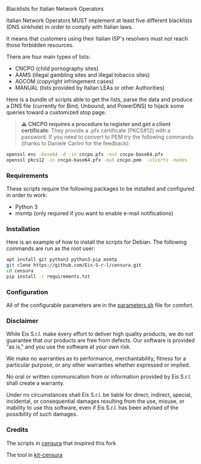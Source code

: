 Blacklists for Italian Network Operators

Italian Network Operators MUST implement at least five different
blacklists (DNS sinkhole) in order to comply with Italian laws.

It means that customers using their Italian ISP's resolvers must not reach those
forbidden resources.

There are four main types of lists:

- CNCPO (child pornography sites)
- AAMS (illegal gambling sites and illegal tobacco sites)
- AGCOM (copyright infringement cases)
- MANUAL (lists provided by Italian LEAs or other Authorities)

Here is a bundle of scripts able to get the lists, parse the data and produce a
DNS file (currently for Bind, Unbound, and PowerDNS) to hijack some queries toward a customized stop
page.

> :warning: **CNCPO requires a procedure to register and get a client certificate**: They provide a .pfx certificate (PKCS#12) with a password. If you need to convert to PEM try the following commands (thanks to Daniele Carlini for the feedback):
```bash
openssl enc -base64 -d -in cncpo.pfx -out cncpo-base64.pfx
openssl pkcs12 -in cncpo-base64.pfx -out cncpo.pem  -clcerts -nodes
```

### Requirements

These scripts require the following packages to be installed and configured in order to work:

- Python 3
- msmtp (only required if you want to enable e-mail notifications)

### Installation

Here is an example of how to install the scripts for Debian. 
The following commands are run as the root user:
```bash
apt install git python3 python3-pip msmtp
git clone https://github.com/Eis-S-r-l/censura.git
cd censura
pip install -r requirements.txt
```

### Configuration

All of the configurable parameters are in the [parameters.sh](parameters.sh) file for comfort.

### Disclaimer

While Eis S.r.l. make every effort to deliver high quality products, we do not
guarantee that our products are free from defects. Our software is provided “as is," and you use the
software at your own risk.

We make no warranties as to performance, merchantability, fitness for a particular purpose, or any
other warranties whether expressed or implied.

No oral or written communication from or information provided by Eis S.r.l.
shall create a warranty.

Under no circumstances shall Eis S.r.l. be liable for direct, indirect, special,
incidental, or consequential damages resulting from the use, misuse, or inability to use this software,
even if Eis S.r.l. has been advised of the possibility of such damages.

### Credits

The scripts in [censura](https://github.com/mphilosopher/censura) that inspired this fork

The tool in [kit-censura](https://github.com/rfc1036/kit-censura)  
